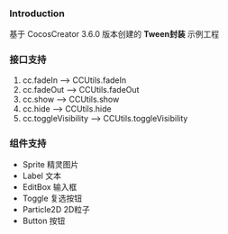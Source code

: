 ### Introduction

基于 CocosCreator 3.6.0 版本创建的 **Tween封装** 示例工程

### 接口支持
1. cc.fadeIn      -->  CCUtils.fadeIn
2. cc.fadeOut     -->  CCUtils.fadeOut
3. cc.show        -->  CCUtils.show
4. cc.hide        -->  CCUtils.hide
5. cc.toggleVisibility    -->  CCUtils.toggleVisibility

### 组件支持
- Sprite 精灵图片
- Label 文本
- EditBox 输入框
- Toggle 复选按钮
- Particle2D 2D粒子
- Button 按钮